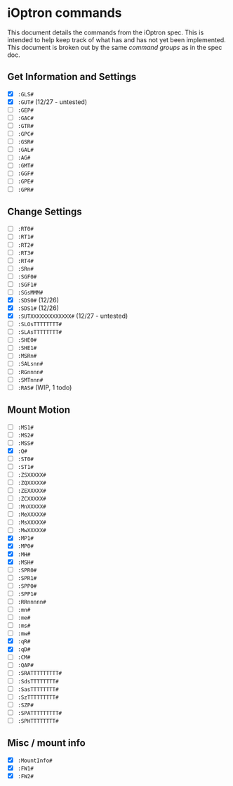 # iOptron commands

This document details the commands from the iOptron spec. This is intended
to help keep track of what has and has not yet been implemented. This document
is broken out by the same *command groups* as in the spec doc.

## Get Information and Settings
- [x] `:GLS#`
- [x] `:GUT#` (12/27 - untested)
- [ ] `:GEP#`
- [ ] `:GAC#` 
- [ ] `:GTR#`
- [ ] `:GPC#`
- [ ] `:GSR#`
- [ ] `:GAL#`
- [ ] `:AG#`
- [ ] `:GMT#`
- [ ] `:GGF#`
- [ ] `:GPE#`
- [ ] `:GPR#`

## Change Settings
- [ ] `:RT0#`
- [ ] `:RT1#`
- [ ] `:RT2#`
- [ ] `:RT3#`
- [ ] `:RT4#`
- [ ] `:SRn#`
- [ ] `:SGF0#`
- [ ] `:SGF1#`
- [ ] `:SGsMMM#`
- [x] `:SDS0#` (12/26)
- [x] `:SDS1#` (12/26)
- [x] `:SUTXXXXXXXXXXXXX#` (12/27 - untested)
- [ ] `:SLOsTTTTTTTT#`
- [ ] `:SLAsTTTTTTTT#`
- [ ] `:SHE0#`
- [ ] `:SHE1#`
- [ ] `:MSRn#`
- [ ] `:SALsnn#`
- [ ] `:RGnnnn#`
- [ ] `:SMTnnn#`
- [ ] `:RAS#` (WIP, 1 todo)

## Mount Motion
- [ ] `:MS1#`
- [ ] `:MS2#`
- [ ] `:MSS#`
- [X] `:Q#`
- [ ] `:ST0#`
- [ ] `:ST1#`
- [ ] `:ZSXXXXX#`
- [ ] `:ZQXXXXX#`
- [ ] `:ZEXXXXX#`
- [ ] `:ZCXXXXX#`
- [ ] `:MnXXXXX#`
- [ ] `:MeXXXXX#`
- [ ] `:MsXXXXX#`
- [ ] `:MwXXXXX#`
- [x] `:MP1#`
- [x] `:MP0#`
- [X] `:MH#`
- [X] `:MSH#`
- [ ] `:SPR0#`
- [ ] `:SPR1#`
- [ ] `:SPP0#`
- [ ] `:SPP1#`
- [ ] `:RRnnnnn#`
- [ ] `:mn#`
- [ ] `:me#`
- [ ] `:ms#`
- [ ] `:mw#`
- [x] `:qR#`
- [x] `:qD#`
- [ ] `:CM#`
- [ ] `:QAP#`
- [ ] `:SRATTTTTTTTT#`
- [ ] `:SdsTTTTTTTT#`
- [ ] `:SasTTTTTTTT#`
- [ ] `:SzTTTTTTTTT#`
- [ ] `:SZP#`
- [ ] `:SPATTTTTTTTT#`
- [ ] `:SPHTTTTTTTT#`

## Misc / mount info
- [x] `:MountInfo#`
- [x] `:FW1#`
- [x] `:FW2#`